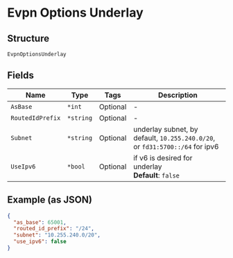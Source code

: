 
# Evpn Options Underlay

## Structure

`EvpnOptionsUnderlay`

## Fields

| Name | Type | Tags | Description |
|  --- | --- | --- | --- |
| `AsBase` | `*int` | Optional | - |
| `RoutedIdPrefix` | `*string` | Optional | - |
| `Subnet` | `*string` | Optional | underlay subnet, by default, `10.255.240.0/20`, or `fd31:5700::/64` for ipv6 |
| `UseIpv6` | `*bool` | Optional | if v6 is desired for underlay<br>**Default**: `false` |

## Example (as JSON)

```json
{
  "as_base": 65001,
  "routed_id_prefix": "/24",
  "subnet": "10.255.240.0/20",
  "use_ipv6": false
}
```

